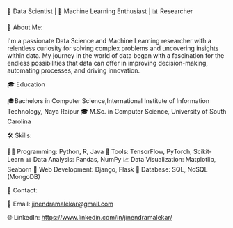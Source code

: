 
🔬 Data Scientist | 🤖 Machine Learning Enthusiast | 📊 Researcher

🌟 About Me:

I'm a passionate Data Science and Machine Learning researcher with a relentless curiosity for solving complex problems and uncovering insights within data. My journey in the world of data began with a fascination for the endless possibilities that data can offer in improving decision-making, automating processes, and driving innovation.

🎓 Education

🎓Bachelors in Computer Science,International Institute of Information Technology, Naya Raipur
🎓 M.Sc. in Computer Science, University of South Carolina

🛠 Skills:


👩‍💻 Programming: Python, R, Java
🔢 Tools: TensorFlow, PyTorch, Scikit-Learn
📊 Data Analysis: Pandas, NumPy
📈 Data Visualization: Matplotlib, Seaborn
🐍 Web Development: Django, Flask
📜 Database: SQL, NoSQL (MongoDB)

📧 Contact:

📧 Email: jinendramalekar@gmail.com

🌐 LinkedIn:  https://www.linkedin.com/in/jinendramalekar/


